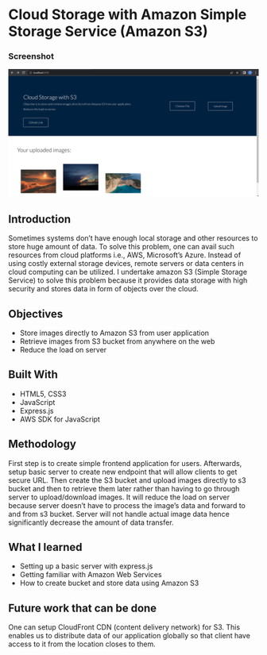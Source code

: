 # Cloud Storage with Amazon Simple Storage Service (Amazon S3)

### Screenshot

![](./preview.png)

## Introduction
Sometimes systems don’t have enough local storage and other resources to store huge amount of data. To solve this problem, one can avail such resources from cloud platforms i.e., AWS, Microsoft’s Azure. Instead of using costly external storage devices, remote servers or data centers in cloud computing can be utilized.  I undertake amazon S3 (Simple Storage Service) to solve this problem because it provides data storage with high security and stores data in form of objects over the cloud.

## Objectives

- Store images directly to Amazon S3 from user application
- Retrieve images from S3 bucket from anywhere on the web 
- Reduce the load on server

## Built With

- HTML5, CSS3
- JavaScript
- Express.js
- AWS SDK for JavaScript

## Methodology

First step is to create simple frontend application for users. Afterwards, setup basic server to create new endpoint that will allow clients to get secure URL. 
Then create the S3 bucket and upload images directly to s3 bucket and then to retrieve them later rather than having to go through server to upload/download images. 
It will reduce the load on server because server doesn’t have to process the image’s data and forward to and from s3 bucket. Server will not handle actual image data hence significantly decrease the amount of data transfer. 

## What I learned

- Setting up a basic server with express.js
- Getting familiar with Amazon Web Services
- How to create bucket and store data using Amazon S3

## Future work that can be done
One can setup CloudFront CDN (content delivery network) for S3. This enables us to distribute data of our application globally so that client have access to it from the location closes to them. 


